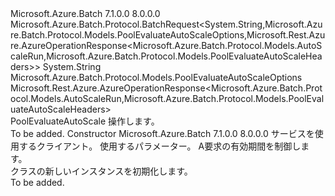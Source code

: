 <Type Name="PoolEvaluateAutoScaleBatchRequest" FullName="Microsoft.Azure.Batch.Protocol.BatchRequests.PoolEvaluateAutoScaleBatchRequest">
  <TypeSignature Language="C#" Value="public class PoolEvaluateAutoScaleBatchRequest : Microsoft.Azure.Batch.Protocol.BatchRequest&lt;string,Microsoft.Azure.Batch.Protocol.Models.PoolEvaluateAutoScaleOptions,Microsoft.Rest.Azure.AzureOperationResponse&lt;Microsoft.Azure.Batch.Protocol.Models.AutoScaleRun,Microsoft.Azure.Batch.Protocol.Models.PoolEvaluateAutoScaleHeaders&gt;&gt;" />
  <TypeSignature Language="ILAsm" Value=".class public auto ansi beforefieldinit PoolEvaluateAutoScaleBatchRequest extends Microsoft.Azure.Batch.Protocol.BatchRequest`3&lt;string, class Microsoft.Azure.Batch.Protocol.Models.PoolEvaluateAutoScaleOptions, class Microsoft.Rest.Azure.AzureOperationResponse`2&lt;class Microsoft.Azure.Batch.Protocol.Models.AutoScaleRun, class Microsoft.Azure.Batch.Protocol.Models.PoolEvaluateAutoScaleHeaders&gt;&gt;" />
  <TypeSignature Language="DocId" Value="T:Microsoft.Azure.Batch.Protocol.BatchRequests.PoolEvaluateAutoScaleBatchRequest" />
  <TypeSignature Language="VB.NET" Value="Public Class PoolEvaluateAutoScaleBatchRequest&#xA;Inherits BatchRequest(Of String, PoolEvaluateAutoScaleOptions, AzureOperationResponse(Of AutoScaleRun, PoolEvaluateAutoScaleHeaders))" />
  <TypeSignature Language="F#" Value="type PoolEvaluateAutoScaleBatchRequest = class&#xA;    inherit BatchRequest&lt;string, PoolEvaluateAutoScaleOptions, AzureOperationResponse&lt;AutoScaleRun, PoolEvaluateAutoScaleHeaders&gt;&gt;" />
  <AssemblyInfo>
    <AssemblyName>Microsoft.Azure.Batch</AssemblyName>
    <AssemblyVersion>7.1.0.0</AssemblyVersion>
    <AssemblyVersion>8.0.0.0</AssemblyVersion>
  </AssemblyInfo>
  <Base>
    <BaseTypeName>Microsoft.Azure.Batch.Protocol.BatchRequest&lt;System.String,Microsoft.Azure.Batch.Protocol.Models.PoolEvaluateAutoScaleOptions,Microsoft.Rest.Azure.AzureOperationResponse&lt;Microsoft.Azure.Batch.Protocol.Models.AutoScaleRun,Microsoft.Azure.Batch.Protocol.Models.PoolEvaluateAutoScaleHeaders&gt;&gt;</BaseTypeName>
    <BaseTypeArguments>
      <BaseTypeArgument TypeParamName="TBody">System.String</BaseTypeArgument>
      <BaseTypeArgument TypeParamName="TOptions">Microsoft.Azure.Batch.Protocol.Models.PoolEvaluateAutoScaleOptions</BaseTypeArgument>
      <BaseTypeArgument TypeParamName="TResponse">Microsoft.Rest.Azure.AzureOperationResponse&lt;Microsoft.Azure.Batch.Protocol.Models.AutoScaleRun,Microsoft.Azure.Batch.Protocol.Models.PoolEvaluateAutoScaleHeaders&gt;</BaseTypeArgument>
    </BaseTypeArguments>
  </Base>
  <Interfaces />
  <Docs>
    <summary>
            <see cref="T:Microsoft.Azure.Batch.Protocol.IBatchRequest" /> PoolEvaluateAutoScale 操作します。
            </summary>
    <remarks>To be added.</remarks>
  </Docs>
  <Members>
    <Member MemberName=".ctor">
      <MemberSignature Language="C#" Value="public PoolEvaluateAutoScaleBatchRequest (Microsoft.Azure.Batch.Protocol.BatchServiceClient serviceClient, string parameters, System.Threading.CancellationToken cancellationToken);" />
      <MemberSignature Language="ILAsm" Value=".method public hidebysig specialname rtspecialname instance void .ctor(class Microsoft.Azure.Batch.Protocol.BatchServiceClient serviceClient, string parameters, valuetype System.Threading.CancellationToken cancellationToken) cil managed" />
      <MemberSignature Language="DocId" Value="M:Microsoft.Azure.Batch.Protocol.BatchRequests.PoolEvaluateAutoScaleBatchRequest.#ctor(Microsoft.Azure.Batch.Protocol.BatchServiceClient,System.String,System.Threading.CancellationToken)" />
      <MemberSignature Language="F#" Value="new Microsoft.Azure.Batch.Protocol.BatchRequests.PoolEvaluateAutoScaleBatchRequest : Microsoft.Azure.Batch.Protocol.BatchServiceClient * string * System.Threading.CancellationToken -&gt; Microsoft.Azure.Batch.Protocol.BatchRequests.PoolEvaluateAutoScaleBatchRequest" Usage="new Microsoft.Azure.Batch.Protocol.BatchRequests.PoolEvaluateAutoScaleBatchRequest (serviceClient, parameters, cancellationToken)" />
      <MemberType>Constructor</MemberType>
      <AssemblyInfo>
        <AssemblyName>Microsoft.Azure.Batch</AssemblyName>
        <AssemblyVersion>7.1.0.0</AssemblyVersion>
        <AssemblyVersion>8.0.0.0</AssemblyVersion>
      </AssemblyInfo>
      <Parameters>
        <Parameter Name="serviceClient" Type="Microsoft.Azure.Batch.Protocol.BatchServiceClient" />
        <Parameter Name="parameters" Type="System.String" />
        <Parameter Name="cancellationToken" Type="System.Threading.CancellationToken" />
      </Parameters>
      <Docs>
        <param name="serviceClient">サービスを使用するクライアント。</param>
        <param name="parameters">使用するパラメーター。</param>
        <param name="cancellationToken">A<see cref="T:System.Threading.CancellationToken" />要求の有効期間を制御します。</param>
        <summary>
            <see cref="T:Microsoft.Azure.Batch.Protocol.BatchRequests.PoolEvaluateAutoScaleBatchRequest" /> クラスの新しいインスタンスを初期化します。
            </summary>
        <remarks>To be added.</remarks>
      </Docs>
    </Member>
  </Members>
</Type>